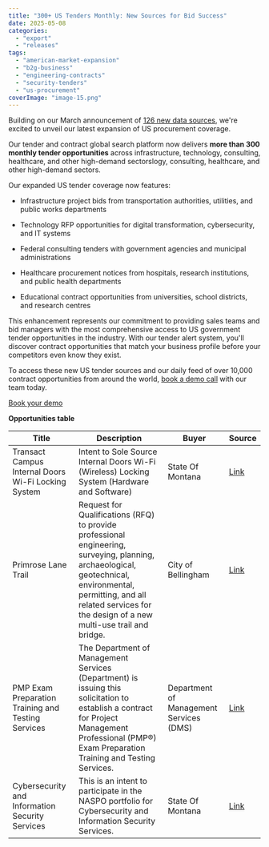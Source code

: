 ```yaml
---
title: "300+ US Tenders Monthly: New Sources for Bid Success"
date: 2025-05-08
categories: 
  - "export"
  - "releases"
tags: 
  - "american-market-expansion"
  - "b2g-business"
  - "engineering-contracts"
  - "security-tenders"
  - "us-procurement"
coverImage: "image-15.png"
---
```


Building on our March announcement of [126 new data sources](https://www.openopps.com/usa-tender-opportunities/), we're excited to unveil our latest expansion of US procurement coverage.

Our tender and contract global search platform now delivers **more than 300 monthly tender opportunities** across infrastructure, technology, consulting, healthcare, and other high-demand sectorslogy, consulting, healthcare, and other high-demand sectors.

Our expanded US tender coverage now features:

- Infrastructure project bids from transportation authorities, utilities, and public works departments

- Technology RFP opportunities for digital transformation, cybersecurity, and IT systems

- Federal consulting tenders with government agencies and municipal administrations

- Healthcare procurement notices from hospitals, research institutions, and public health departments

- Educational contract opportunities from universities, school districts, and research centres

This enhancement represents our commitment to providing sales teams and bid managers with the most comprehensive access to US government tender opportunities in the industry. With our tender alert system, you'll discover contract opportunities that match your business profile before your competitors even know they exist.

To access these new US tender sources and our daily feed of over 10,000 contract opportunities from around the world, [book a demo call](https://www.openopps.com/book-a-call-for-the-best-chance-to-win-bids/) with our team today.

[Book your demo](https://www.openopps.com/book-a-call-for-the-best-chance-to-win-bids/)

**Opportunities table**

| **Title** | Description | Buyer | Source |
| --- | --- | --- | --- |
| Transact Campus Internal Doors Wi-Fi Locking System | Intent to Sole Source Internal Doors Wi-Fi (Wireless) Locking System (Hardware and Software) | State Of Montana | [Link](https://app01.jaggaer.com/apps/Router/SupplierLogin?CustOrg=StateOfMontana&AuthToken=1%3AAES2%23CHv%2FumAoKZMjMkh%2B3MuCMcFpRn5MrZMQ%2Bw5VGsM8qYJjpgU2rhl%2BWTuaUdvdvij%2BJUM3QTkLHscd8QQ2r%2F3qLVPvbYKJw%2BUj%2BHhi6z%2BaQJpP1lekHEtts%2FqW%2FbCRUArRMV0HkOgKyqbk9Sm3SpjbqQbFIvyitNzkGA%3D%3D&SuccessToken=3&URL=ViewSourcingEvent%3FAuthToken%3D1%253AAES2%2523CHv%252FumAoKZMjMkh%252B3MuCMcFpRn5MrZMQ%252Bw5VGsM8qYJjpgU2rhl%252BWTuaUdvdvij%252BJUM3QTkLHscd8QQ2r%252F3qLVPvbYKJw%252BUj%252BHhi6z%252BaQJpP1lekHEtts%252FqW%252FbCRUArRMV0HkOgKyqbk9Sm3SpjbqQbFIvyitNzkGA%253D%253D%26CustOrg%3DStateOfMontana%26EventId%3D1311745%26SupplierId%3D%26tmstmp%3D1746704842642) |
| Primrose Lane Trail | Request for Qualifications (RFQ) to provide professional engineering, surveying, planning, archaeological, geotechnical, environmental, permitting, and all related services for the design of a new multi-use trail and bridge. | City of Bellingham | [Link](https://cob.procureware.com/Bids/c6c3c2e6-af7d-485d-bfd3-e221ff098ad5?t=Description) |
| PMP Exam Preparation Training and Testing Services | The Department of Management Services (Department) is issuing this solicitation to establish a contract for Project Management Professional (PMP®) Exam Preparation Training and Testing Services. | Department of Management Services (DMS) | [Link](https://vendor.myfloridamarketplace.com/search/bids/detail/12232) |
| Cybersecurity and Information Security Services | This is an intent to participate in the NASPO portfolio for Cybersecurity and Information Security Services. | State Of Montana | [Link](https://app01.jaggaer.com/apps/Router/SupplierLogin?CustOrg=StateOfMontana&AuthToken=1%3AAES2%23CPsDozqwwTG4ce9ujZifmoLxvWYv7zNIQmD0MAJ%2BfGnMH1wM1nd1BfN8%2FVrxI0YkRYQ5ytDDBHqMJ9c0Vn8XbJj1ZaQnRBgUcR%2B9EYmYq1BZ45M7i5ChwBiwGZp7Vt9yXVaBt%2B1SluY0m5qqkE3UsEhq8Wsv9L2CYQ%3D%3D&SuccessToken=3&URL=ViewSourcingEvent%3FAuthToken%3D1%253AAES2%2523CPsDozqwwTG4ce9ujZifmoLxvWYv7zNIQmD0MAJ%252BfGnMH1wM1nd1BfN8%252FVrxI0YkRYQ5ytDDBHqMJ9c0Vn8XbJj1ZaQnRBgUcR%252B9EYmYq1BZ45M7i5ChwBiwGZp7Vt9yXVaBt%252B1SluY0m5qqkE3UsEhq8Wsv9L2CYQ%253D%253D%26CustOrg%3DStateOfMontana%26EventId%3D1311883%26SupplierId%3D%26tmstmp%3D1746705007027) |
